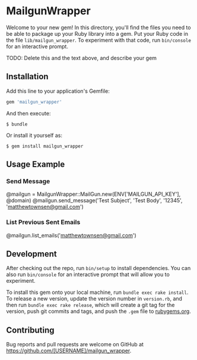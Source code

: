 # MailgunWrapper

Welcome to your new gem! In this directory, you'll find the files you need to be able to package up your Ruby library into a gem. Put your Ruby code in the file `lib/mailgun_wrapper`. To experiment with that code, run `bin/console` for an interactive prompt.

TODO: Delete this and the text above, and describe your gem

## Installation

Add this line to your application's Gemfile:

```ruby
gem 'mailgun_wrapper'
```

And then execute:

    $ bundle

Or install it yourself as:

    $ gem install mailgun_wrapper

## Usage Example

### Send Message
@mailgun = MailgunWrapper::MailGun.new(ENV['MAILGUN_API_KEY'], @domain)
@mailgun.send_message('Test Subject', 'Test Body', '12345', 'matthewtownsen@gmail.com')

### List Previous Sent Emails
@mailgun.list_emails('matthewtownsen@gmail.com')

## Development

After checking out the repo, run `bin/setup` to install dependencies. You can also run `bin/console` for an interactive prompt that will allow you to experiment.

To install this gem onto your local machine, run `bundle exec rake install`. To release a new version, update the version number in `version.rb`, and then run `bundle exec rake release`, which will create a git tag for the version, push git commits and tags, and push the `.gem` file to [rubygems.org](https://rubygems.org).

## Contributing

Bug reports and pull requests are welcome on GitHub at https://github.com/[USERNAME]/mailgun_wrapper.

